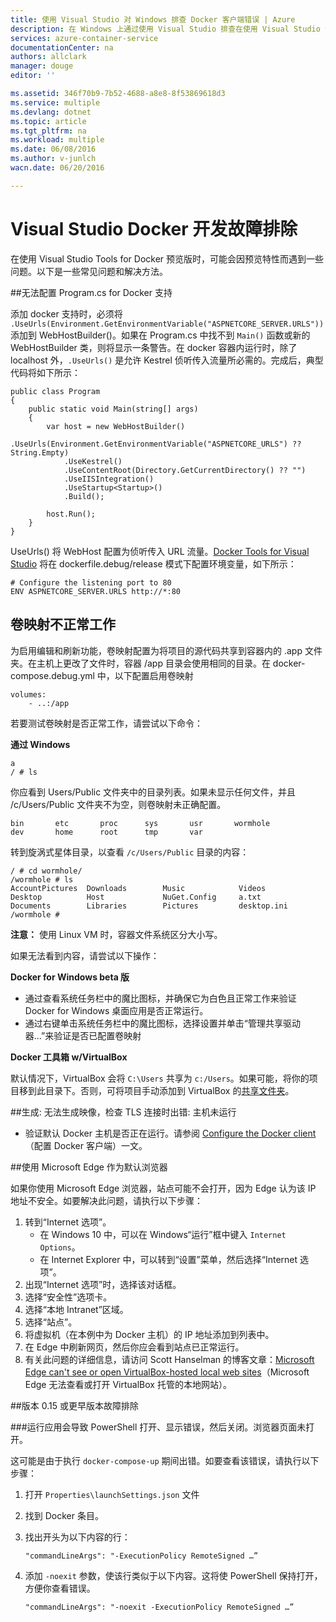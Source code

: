 ```yaml
---
title: 使用 Visual Studio 对 Windows 排查 Docker 客户端错误 | Azure
description: 在 Windows 上通过使用 Visual Studio 排查在使用 Visual Studio 创建 Web 应用并将其部署到 Docker 时遇到的问题。
services: azure-container-service
documentationCenter: na
authors: allclark
manager: douge
editor: ''

ms.assetid: 346f70b9-7b52-4688-a8e8-8f53869618d3
ms.service: multiple
ms.devlang: dotnet
ms.topic: article
ms.tgt_pltfrm: na
ms.workload: multiple
ms.date: 06/08/2016
ms.author: v-junlch
wacn.date: 06/20/2016

---
```


# Visual Studio Docker 开发故障排除

在使用 Visual Studio Tools for Docker 预览版时，可能会因预览特性而遇到一些问题。以下是一些常见问题和解决方法。

##无法配置 Program.cs for Docker 支持

添加 docker 支持时，必须将 `.UseUrls(Environment.GetEnvironmentVariable("ASPNETCORE_SERVER.URLS"))` 添加到 WebHostBuilder()。如果在 Program.cs 中找不到 `Main()` 函数或新的 WebHostBuilder 类，则将显示一条警告。在 docker 容器内运行时，除了 localhost 外，`.UseUrls()` 是允许 Kestrel 侦听传入流量所必需的。完成后，典型代码将如下所示：

```
public class Program
{
    public static void Main(string[] args)
    {
        var host = new WebHostBuilder()
            .UseUrls(Environment.GetEnvironmentVariable("ASPNETCORE_URLS") ?? String.Empty)
            .UseKestrel()
            .UseContentRoot(Directory.GetCurrentDirectory() ?? "")
            .UseIISIntegration()
            .UseStartup<Startup>()
            .Build();

        host.Run();
    }
}
```

UseUrls() 将 WebHost 配置为侦听传入 URL 流量。[Docker Tools for Visual Studio](http://aka.ms/DockerToolsForVS) 将在 dockerfile.debug/release 模式下配置环境变量，如下所示：

```
# Configure the listening port to 80
ENV ASPNETCORE_SERVER.URLS http://*:80
```

## 卷映射不正常工作
为启用编辑和刷新功能，卷映射配置为将项目的源代码共享到容器内的 .app 文件夹。在主机上更改了文件时，容器 /app 目录会使用相同的目录。在 docker-compose.debug.yml 中，以下配置启用卷映射

```
volumes:
    - ..:/app
```

若要测试卷映射是否正常工作，请尝试以下命令：

**通过 Windows**

```
a
/ # ls
```

你应看到 Users/Public 文件夹中的目录列表。如果未显示任何文件，并且 /c/Users/Public 文件夹不为空，则卷映射未正确配置。

```
bin       etc       proc      sys       usr       wormhole
dev       home      root      tmp       var
```

转到旋涡式星体目录，以查看 `/c/Users/Public` 目录的内容：

```
/ # cd wormhole/
/wormhole # ls
AccountPictures  Downloads        Music            Videos
Desktop          Host             NuGet.Config     a.txt
Documents        Libraries        Pictures         desktop.ini
/wormhole #
```

**注意：** 使用 Linux VM 时，容器文件系统区分大小写。

如果无法看到内容，请尝试以下操作：

**Docker for Windows beta 版**
- 通过查看系统任务栏中的魔比图标，并确保它为白色且正常工作来验证 Docker for Windows 桌面应用是否正常运行。
- 通过右键单击系统任务栏中的魔比图标，选择设置并单击“管理共享驱动器...”来验证是否已配置卷映射

**Docker 工具箱 w/VirtualBox**

默认情况下，VirtualBox 会将 `C:\Users` 共享为 `c:/Users`。如果可能，将你的项目移到此目录下。否则，可将项目手动添加到 VirtualBox 的[共享文件夹](https://www.virtualbox.org/manual/ch04.html#sharedfolders)。

##生成: 无法生成映像，检查 TLS 连接时出错: 主机未运行

- 验证默认 Docker 主机是否正在运行。请参阅 [Configure the Docker client](./vs-azure-tools-docker-setup.md)（配置 Docker 客户端）一文。

##使用 Microsoft Edge 作为默认浏览器

如果你使用 Microsoft Edge 浏览器，站点可能不会打开，因为 Edge 认为该 IP 地址不安全。如要解决此问题，请执行以下步骤：

1. 转到“Internet 选项”。
    - 在 Windows 10 中，可以在 Windows“运行”框中键入 `Internet Options`。
    - 在 Internet Explorer 中，可以转到“设置”菜单，然后选择“Internet 选项”。
1. 出现“Internet 选项”时，选择该对话框。
1. 选择“安全性”选项卡。
1. 选择“本地 Intranet”区域。
1. 选择“站点”。
1. 将虚拟机（在本例中为 Docker 主机）的 IP 地址添加到列表中。
1. 在 Edge 中刷新网页，然后你应会看到站点已正常运行。
1. 有关此问题的详细信息，请访问 Scott Hanselman 的博客文章：[Microsoft Edge can't see or open VirtualBox-hosted local web sites](http://www.hanselman.com/blog/FixedMicrosoftEdgeCantSeeOrOpenVirtualBoxhostedLocalWebSites.aspx)（Microsoft Edge 无法查看或打开 VirtualBox 托管的本地网站）。

##版本 0.15 或更早版本故障排除

###运行应用会导致 PowerShell 打开、显示错误，然后关闭。浏览器页面未打开。

这可能是由于执行 `docker-compose-up` 期间出错。如要查看该错误，请执行以下步骤：

1. 打开 `Properties\launchSettings.json` 文件
1. 找到 Docker 条目。
1. 找出开头为以下内容的行：

    ```
    "commandLineArgs": "-ExecutionPolicy RemoteSigned …”
    ```

1. 添加 `-noexit` 参数，使该行类似于以下内容。这将使 PowerShell 保持打开，方便你查看错误。

    ```
    "commandLineArgs": "-noexit -ExecutionPolicy RemoteSigned …”
    ```

<!---HONumber=AcomDC_0718_2016-->